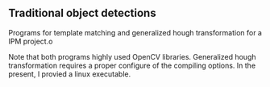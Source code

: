 ## Traditional object detections 
Programs for template matching and generalized hough transformation for a IPM project.o

Note that both programs highly used OpenCV libraries. 
Generalized hough transformation requires a proper configure of the compiling options. In the present, I provied a linux executable. 


